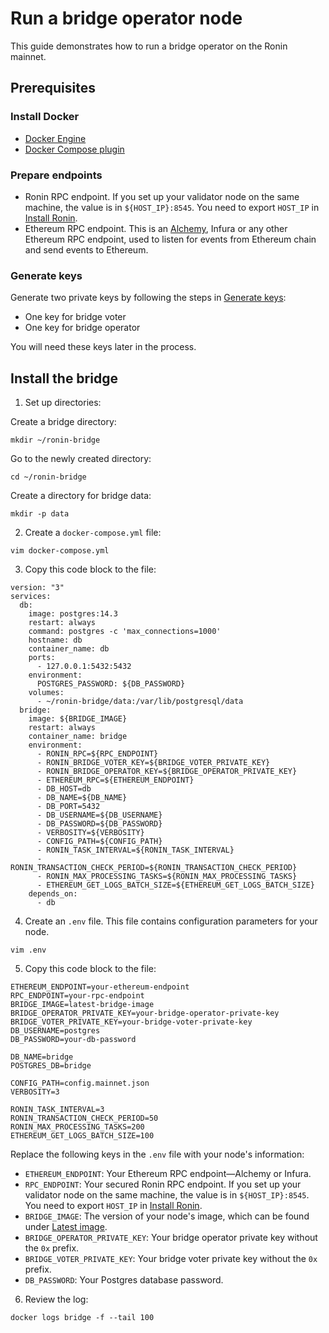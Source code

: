 # Run a bridge operator node
This guide demonstrates how to run a bridge operator on the Ronin mainnet.

## Prerequisites
### Install Docker
* [Docker Engine](https://docs.docker.com/engine/install/)
* [Docker Compose plugin](https://docs.docker.com/compose/install/)

### Prepare endpoints
* Ronin RPC endpoint. If you set up your validator node on the same machine, the value is in `${HOST_IP}:8545`. You need to export `HOST_IP` in [Install Ronin](/docs/node-operators/mainnet/validator#install-ronin).
* Ethereum RPC endpoint. This is an [Alchemy](https://www.alchemy.com/overviews/private-rpc-endpoint), Infura or any other Ethereum RPC endpoint, used to listen for events from Ethereum chain and send events to Ethereum.

### Generate keys
Generate two private keys by following the steps in [Generate keys](/docs/node-operators/generate-key):
* One key for bridge voter 
* One key for bridge operator

You will need these keys later in the process.

## Install the bridge
1. Set up directories:

Create a bridge directory:
```
mkdir ~/ronin-bridge
```

Go to the newly created directory:
```
cd ~/ronin-bridge
```

Create a directory for bridge data:
```
mkdir -p data
```

2. Create a `docker-compose.yml` file:

```
vim docker-compose.yml
```

3. Copy this code block to the file:

```
version: "3"
services:
  db:
    image: postgres:14.3
    restart: always
    command: postgres -c 'max_connections=1000'
    hostname: db
    container_name: db
    ports:
      - 127.0.0.1:5432:5432
    environment:
      POSTGRES_PASSWORD: ${DB_PASSWORD}
    volumes:
      - ~/ronin-bridge/data:/var/lib/postgresql/data
  bridge:
    image: ${BRIDGE_IMAGE}
    restart: always
    container_name: bridge
    environment:
      - RONIN_RPC=${RPC_ENDPOINT}
      - RONIN_BRIDGE_VOTER_KEY=${BRIDGE_VOTER_PRIVATE_KEY}
      - RONIN_BRIDGE_OPERATOR_KEY=${BRIDGE_OPERATOR_PRIVATE_KEY}
      - ETHEREUM_RPC=${ETHEREUM_ENDPOINT}
      - DB_HOST=db
      - DB_NAME=${DB_NAME}
      - DB_PORT=5432
      - DB_USERNAME=${DB_USERNAME}
      - DB_PASSWORD=${DB_PASSWORD}
      - VERBOSITY=${VERBOSITY}
      - CONFIG_PATH=${CONFIG_PATH}
      - RONIN_TASK_INTERVAL=${RONIN_TASK_INTERVAL}
      - RONIN_TRANSACTION_CHECK_PERIOD=${RONIN_TRANSACTION_CHECK_PERIOD}
      - RONIN_MAX_PROCESSING_TASKS=${RONIN_MAX_PROCESSING_TASKS}
      - ETHEREUM_GET_LOGS_BATCH_SIZE=${ETHEREUM_GET_LOGS_BATCH_SIZE}
    depends_on:
      - db
```

4. Create an `.env` file. This file contains configuration parameters for your node.

```
vim .env
```

5. Copy this code block to the file:

```
ETHEREUM_ENDPOINT=your-ethereum-endpoint
RPC_ENDPOINT=your-rpc-endpoint
BRIDGE_IMAGE=latest-bridge-image
BRIDGE_OPERATOR_PRIVATE_KEY=your-bridge-operator-private-key
BRIDGE_VOTER_PRIVATE_KEY=your-bridge-voter-private-key
DB_USERNAME=postgres
DB_PASSWORD=your-db-password

DB_NAME=bridge
POSTGRES_DB=bridge

CONFIG_PATH=config.mainnet.json
VERBOSITY=3

RONIN_TASK_INTERVAL=3
RONIN_TRANSACTION_CHECK_PERIOD=50
RONIN_MAX_PROCESSING_TASKS=200
ETHEREUM_GET_LOGS_BATCH_SIZE=100
```

Replace the following keys in the `.env` file with your node's information:
* `ETHEREUM_ENDPOINT`: Your Ethereum RPC endpoint—Alchemy or Infura.
* `RPC_ENDPOINT`: Your secured Ronin RPC endpoint. If you set up your validator node on the same machine, the value is in `${HOST_IP}:8545`. You need to export `HOST_IP` in [Install Ronin](/docs/node-operators/mainnet/validator#install-ronin).
* `BRIDGE_IMAGE`: The version of your node's image, which can be found under [Latest image](/docs/node-operators/latest-release#latest-image-1).
* `BRIDGE_OPERATOR_PRIVATE_KEY`: Your bridge operator private key without the `0x` prefix.
* `BRIDGE_VOTER_PRIVATE_KEY`: Your bridge voter private key without the `0x` prefix.
* `DB_PASSWORD`: Your Postgres database password.


6. Review the log:

```
docker logs bridge -f --tail 100
```
